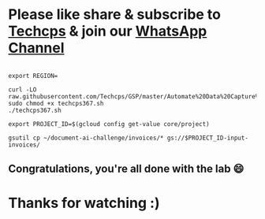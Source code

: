 

# Please like share & subscribe to [Techcps](https://www.youtube.com/@techcps) & join our [WhatsApp Channel](https://whatsapp.com/channel/0029Va9nne147XeIFkXYv71A)

```

export REGION=

curl -LO raw.githubusercontent.com/Techcps/GSP/master/Automate%20Data%20Capture%20at%20Scale%20with%20Document%20AI:%20Challenge%20Lab/techcps367.sh
sudo chmod +x techcps367.sh
./techcps367.sh
```

```
export PROJECT_ID=$(gcloud config get-value core/project)

gsutil cp ~/document-ai-challenge/invoices/* gs://$PROJECT_ID-input-invoices/
```

## Congratulations, you're all done with the lab 😄

# Thanks for watching :)

